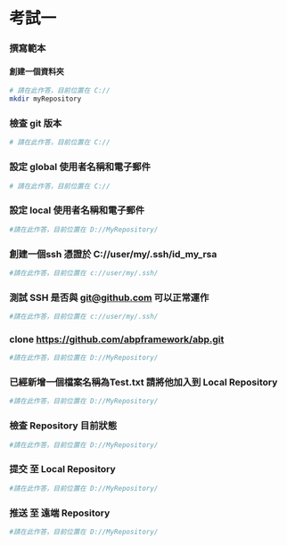 # 考試一


### 撰寫範本
#### 創建一個資料夾
``` bash
# 請在此作答，目前位置在 C://
mkdir myRepository
```

### 檢查 git 版本

``` bash
# 請在此作答，目前位置在 C://

```

### 設定 global 使用者名稱和電子郵件

``` bash
# 請在此作答，目前位置在 C://

```

### 設定 local 使用者名稱和電子郵件
``` bash
#請在此作答，目前位置在 D://MyRepository/

````

### 創建一個ssh 憑證於 C://user/my/.ssh/id_my_rsa
``` bash
#請在此作答，目前位置在 c://user/my/.ssh/

````

### 測試 SSH 是否與 git@github.com 可以正常運作
``` bash
#請在此作答，目前位置在 c://user/my/.ssh/

````

### clone https://github.com/abpframework/abp.git
``` bash
#請在此作答，目前位置在 D://MyRepository/

````

### 已經新增一個檔案名稱為Test.txt 請將他加入到 Local Repository
``` bash
#請在此作答，目前位置在 D://MyRepository/

````

### 檢查 Repository 目前狀態
``` bash
#請在此作答，目前位置在 D://MyRepository/

````

### 提交 至 Local Repository
``` bash
#請在此作答，目前位置在 D://MyRepository/

````

### 推送 至 遠端 Repository
``` bash
#請在此作答，目前位置在 D://MyRepository/

````

